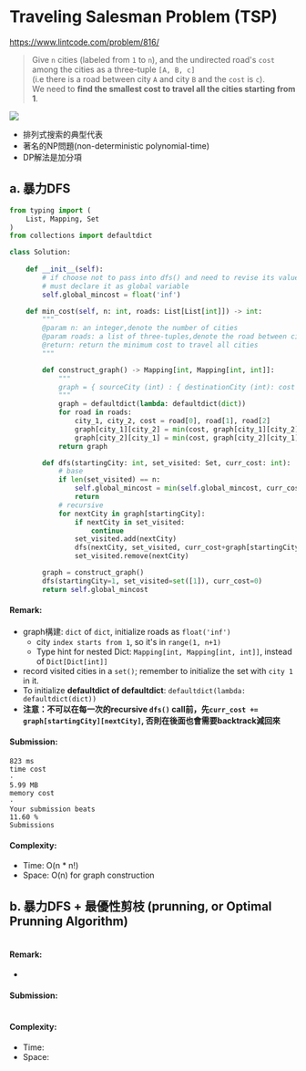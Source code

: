 # Traveling Salesman Problem (TSP)
https://www.lintcode.com/problem/816/
>Give `n` cities (labeled from `1` to `n`), and the undirected road's `cost` among the cities as a three-tuple `[A, B, c]`\
>(i.e there is a road between city `A` and city `B` and the `cost` is `c`). \
>We need to **find the smallest cost to travel all the cities starting from 1**.

<img src="https://media.geeksforgeeks.org/wp-content/cdn-uploads/Euler12.png" />

- 排列式搜索的典型代表
- 著名的NP問題(non-deterministic polynomial-time)
- DP解法是加分項

## a. 暴力DFS

```python
from typing import (
    List, Mapping, Set
)
from collections import defaultdict

class Solution:
    
    def __init__(self):
        # if choose not to pass into dfs() and need to revise its value dynamically, 
        # must declare it as global variable
        self.global_mincost = float('inf')

    def min_cost(self, n: int, roads: List[List[int]]) -> int:
        """
        @param n: an integer,denote the number of cities
        @param roads: a list of three-tuples,denote the road between cities
        @return: return the minimum cost to travel all cities
        """

        def construct_graph() -> Mapping[int, Mapping[int, int]]:
            """
            graph = { sourceCity (int) : { destinationCity (int): cost (int) } ...}
            """
            graph = defaultdict(lambda: defaultdict(dict))
            for road in roads:
                city_1, city_2, cost = road[0], road[1], road[2]
                graph[city_1][city_2] = min(cost, graph[city_1][city_2]) if graph[city_1][city_2] else cost
                graph[city_2][city_1] = min(cost, graph[city_2][city_1]) if graph[city_2][city_1] else cost
            return graph

        def dfs(startingCity: int, set_visited: Set, curr_cost: int):
            # base
            if len(set_visited) == n:
                self.global_mincost = min(self.global_mincost, curr_cost)
                return
            # recursive
            for nextCity in graph[startingCity]:
                if nextCity in set_visited:
                    continue
                set_visited.add(nextCity)
                dfs(nextCity, set_visited, curr_cost+graph[startingCity][nextCity])
                set_visited.remove(nextCity)

        graph = construct_graph()
        dfs(startingCity=1, set_visited=set([1]), curr_cost=0)
        return self.global_mincost
```
#### Remark:
- graph構建: `dict` of `dict`, initialize roads as `float('inf')`
  - city `index starts from 1`, so it's in `range(1, n+1)`
  - Type hint for nested Dict: `Mapping[int, Mapping[int, int]]`, instead of `Dict[Dict[int]]`
- record visited cities in a `set()`; remember to initialize the set with `city 1` in it.  
- To initialize **defaultdict of defaultdict**: `defaultdict(lambda: defaultdict(dict))`
- **注意：不可以在每一次的recursive `dfs()` call前，先`curr_cost += graph[startingCity][nextCity]`, 否則在後面也會需要backtrack減回來**
#### Submission:
```
823 ms
time cost
·
5.99 MB
memory cost
·
Your submission beats
11.60 %
Submissions
```
#### Complexity:
- Time: O(n * n!)
- Space: O(n) for graph construction

## b. 暴力DFS + 最優性剪枝 (prunning, or Optimal Prunning Algorithm)

```python
```
#### Remark:
- 
#### Submission:
```
```
#### Complexity:
- Time:
- Space:
